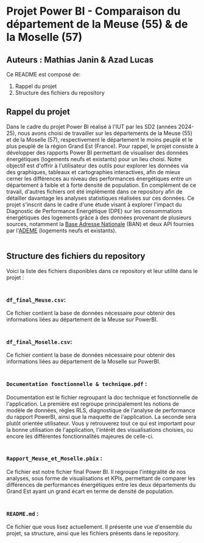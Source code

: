 # Projet Power BI - Comparaison du département de la Meuse (55) & de la Moselle (57)
## Auteurs : Mathias Janin & Azad Lucas

Ce README est composé de:
1. Rappel du projet
2. Structure des fichiers du repository


## Rappel du projet
Dans le cadre du projet Power BI réalisé à l'IUT par les SD2 (années 2024-25), nous avons choisi de travailler sur les départements de la Meuse (55) et de la Moselle (57), respectivement le département le moins peuplé et le plus peuplé de la région Grand Est (France). Pour rappel, le projet consiste à développer des rapports Power BI permettant de visualiser des données énergétiques (logements neufs et existants) pour un lieu choisi.  Notre objectif est d'offrir à l'utilisateur des outils pour explorer les données via des graphiques, tableaux et cartographies interactives, afin de mieux cerner les différences au niveau des performances énergétiques entre un département à faible et à forte densité de population. En complément de ce travail, d'autres fichiers ont été implémenté dans ce repository afin de détailler davantage les analyses statistiques réalisées sur ces données. Ce projet s'inscrit dans le cadre d'une étude visant à explorer l'impact du Diagnostic de Performance Energétique (DPE) sur les consommations énergétiques des logements grâce à des données provenant de plusieurs sources, notamment la [Base Adresse Nationale](https://adresse.data.gouv.fr/data/ban/adresses/latest/csv) (BAN) et deux API fournies par l'[ADEME](https://data.ademe.fr/datasets?topics=BR8GjsXga) (logements neufs et existants).
<br>
</br>

## Structure des fichiers du repository
Voici la liste des fichiers disponibles dans ce repository et leur utilité dans le projet :
<br>
</br>
### **`df_final_Meuse.csv`**: 
Ce fichier contient la base de données nécessaire pour obtenir des informations liées au département de la Meuse sur PowerBI.
<br>
</br>
### **`df_final_Moselle.csv`**: 
Ce fichier contient la base de données nécessaire pour obtenir des informations liées au département de la Moselle sur PowerBI.
<br>
</br>
### **`Documentation fonctionnelle & technique.pdf`** : 
Documentation est le fichier regroupant la doc technique et fonctionnelle de l'application. La première est regroupe principalement les notions de modèle de données, règles RLS, diagnostique de l'analyse de performance du rapport PowerBI, ainsi que la maquette de l'application. 
La seconde sera plutôt orientée utilisateur. Vous y retrouverez tout ce qui est important pour la bonne utilisation de l'application, l'intérêt des visualisations choisies, ou encore les différentes fonctionnalités majeures de celle-ci.
<br>
</br>
### **`Rapport_Meuse_et_Moselle.pbix`** : 
Ce fichier est notre fichier final Power BI. Il regroupe l'intégralité de nos analyses, sous forme de visualisations et KPIs, permettant de comparer les différences de performances énergétiques entre les deux départements du Grand Est ayant un grand écart en terme de densité de population.
<br>
</br>
### **`README.md`** : 
Ce fichier que vous lisez actuellement. Il présente une vue d'ensemble du projet, sa structure, ainsi que les fichiers présents dans le repository.
